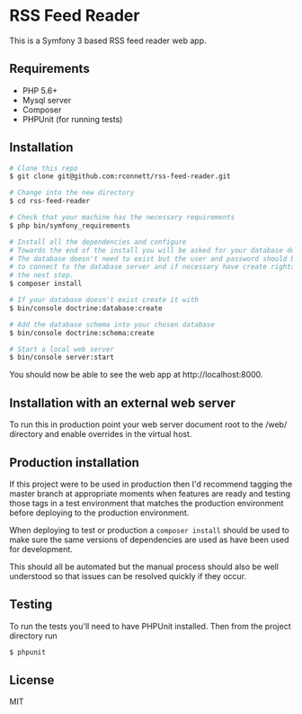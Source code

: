 # RSS Feed Reader

This is a Symfony 3 based RSS feed reader web app.

## Requirements

 - PHP 5.6+
 - Mysql server
 - Composer
 - PHPUnit (for running tests)
 
## Installation

```bash
# Clone this repo
$ git clone git@github.com:rconnett/rss-feed-reader.git

# Change into the new directory
$ cd rss-feed-reader

# Check that your machine has the necessary requirements
$ php bin/symfony_requirements

# Install all the dependencies and configure
# Towards the end of the install you will be asked for your database details
# The database doesn't need to exist but the user and password should be able
# to connect to the database server and if necessary have create rights for
# the next step.
$ composer install

# If your database doesn't exist create it with
$ bin/console doctrine:database:create

# Add the database schema into your chosen database
$ bin/console doctrine:schema:create

# Start a local web server
$ bin/console server:start
```

You should now be able to see the web app at http://localhost:8000.
 
## Installation with an external web server

To run this in production point your web server document root to the /web/ directory and enable overrides in the virtual host.

## Production installation

If this project were to be used in production then I'd recommend tagging the master branch at appropriate moments when features are ready and testing those tags in a test environment that matches the production environment before deploying to the production environment.

When deploying to test or production a ```composer install``` should be used to make sure the same versions of dependencies are used as have been used for development.

This should all be automated but the manual process should also be well understood so that issues can be resolved quickly if they occur.

## Testing

To run the tests you'll need to have PHPUnit installed.  Then from the project directory run

```bash
$ phpunit
```

License
----

MIT
